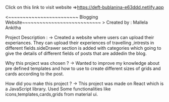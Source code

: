 Click on this link to visit website =>https://deft-bublanina-e63ddd.netlify.app

<~~~~~~~~~~~~~~~~~~~~~~~~ Blogging Website~~~~~~~~~~~~~~~~~~~~~~~~~~~ >
           Created by : Mallela Ankitha

Project Description : -> Created a website where users can upload  their experiances. They can upload their experiences of travelling ,intrests in different fields.sideDrawer section is added with categories which going to give the details of different fields of posts that are addedin the blog.

Why this project was chosen ? -> Wanted to improve my knowledge about pre defined templates and how to use to create different sizes of grids and cards according to the post. 

How did you make this project ? -> This project was made on React which is a JavaScript library. Used Some functionalities like icons,templates,cards,grids from material ui.

